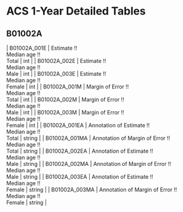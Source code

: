 # ACS 1-Year Detailed Tables

## B01002A

| B01002A_001E | Estimate !!<br>Median age !!<br>Total | int |
| B01002A_002E | Estimate !!<br>Median age !!<br>Male | int |
| B01002A_003E | Estimate !!<br>Median age !!<br>Female | int |
| B01002A_001M | Margin of Error !!<br>Median age !!<br>Total | int |
| B01002A_002M | Margin of Error !!<br>Median age !!<br>Male | int |
| B01002A_003M | Margin of Error !!<br>Median age !!<br>Female | int |
| B01002A_001EA | Annotation of Estimate !!<br>Median age !!<br>Total | string |
| B01002A_001MA | Annotation of Margin of Error !!<br>Median age !!<br>Total | string |
| B01002A_002EA | Annotation of Estimate !!<br>Median age !!<br>Male | string |
| B01002A_002MA | Annotation of Margin of Error !!<br>Median age !!<br>Male | string |
| B01002A_003EA | Annotation of Estimate !!<br>Median age !!<br>Female | string |
| B01002A_003MA | Annotation of Margin of Error !!<br>Median age !!<br>Female | string |


